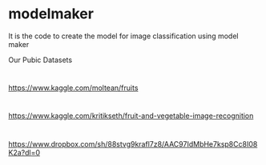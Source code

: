 # modelmaker
It is the code to create the model for image classification using model maker 

Our Pubic Datasets
#
https://www.kaggle.com/moltean/fruits
#
https://www.kaggle.com/kritikseth/fruit-and-vegetable-image-recognition
#
https://www.dropbox.com/sh/88stvg9krafl7z8/AAC97IdMbHe7ksp8Cc8I08K2a?dl=0

